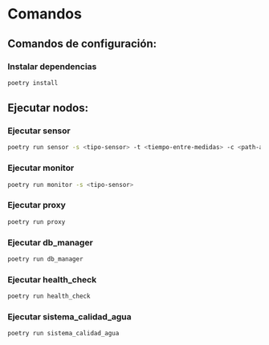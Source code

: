 
# Comandos

## Comandos de configuración:

### Instalar dependencias
```bash
poetry install
```

## Ejecutar nodos:

### Ejecutar sensor
```bash
poetry run sensor -s <tipo-sensor> -t <tiempo-entre-medidas> -c <path-archivo-configuracion>
```

### Ejecutar monitor
```bash
poetry run monitor -s <tipo-sensor>
```

### Ejecutar proxy
```bash
poetry run proxy
```

### Ejecutar db_manager
```bash
poetry run db_manager
```

### Ejecutar health_check
```bash
poetry run health_check
```

### Ejecutar sistema_calidad_agua
```bash
poetry run sistema_calidad_agua
```
